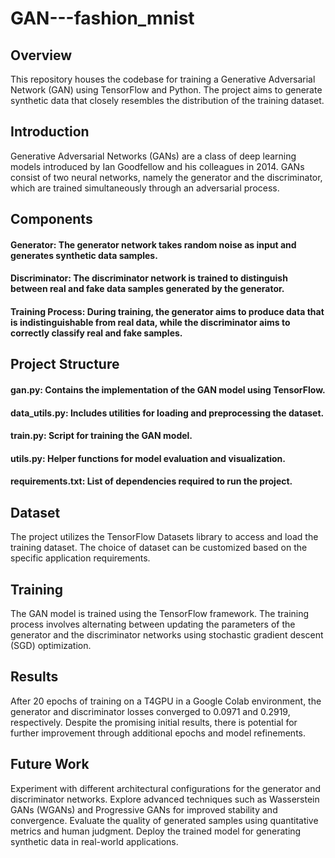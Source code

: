# GAN---fashion_mnist

## Overview
This repository houses the codebase for training a Generative Adversarial Network (GAN) using TensorFlow and Python. The project aims to generate synthetic data that closely resembles the distribution of the training dataset.

## Introduction
Generative Adversarial Networks (GANs) are a class of deep learning models introduced by Ian Goodfellow and his colleagues in 2014. GANs consist of two neural networks, namely the generator and the discriminator, which are trained simultaneously through an adversarial process.

## Components
#### Generator: The generator network takes random noise as input and generates synthetic data samples.
#### Discriminator: The discriminator network is trained to distinguish between real and fake data samples generated by the generator.
#### Training Process: During training, the generator aims to produce data that is indistinguishable from real data, while the discriminator aims to correctly classify real and fake samples.

## Project Structure
#### gan.py: Contains the implementation of the GAN model using TensorFlow.
#### data_utils.py: Includes utilities for loading and preprocessing the dataset.
#### train.py: Script for training the GAN model.
#### utils.py: Helper functions for model evaluation and visualization.
#### requirements.txt: List of dependencies required to run the project.

## Dataset
The project utilizes the TensorFlow Datasets library to access and load the training dataset. The choice of dataset can be customized based on the specific application requirements.

## Training
The GAN model is trained using the TensorFlow framework. The training process involves alternating between updating the parameters of the generator and the discriminator networks using stochastic gradient descent (SGD) optimization.

## Results
After 20 epochs of training on a T4GPU in a Google Colab environment, the generator and discriminator losses converged to 0.0971 and 0.2919, respectively. Despite the promising initial results, there is potential for further improvement through additional epochs and model refinements.

## Future Work
Experiment with different architectural configurations for the generator and discriminator networks.
Explore advanced techniques such as Wasserstein GANs (WGANs) and Progressive GANs for improved stability and convergence.
Evaluate the quality of generated samples using quantitative metrics and human judgment.
Deploy the trained model for generating synthetic data in real-world applications.
